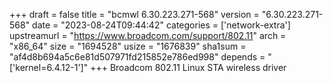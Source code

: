 +++
draft = false
title = "bcmwl 6.30.223.271-568"
version = "6.30.223.271-568"
date = "2023-08-24T09:44:42"
categories = ['network-extra']
upstreamurl = "https://www.broadcom.com/support/802.11"
arch = "x86_64"
size = "1694528"
usize = "1676839"
sha1sum = "af4d8b694a5c6e81d507971fd215852e786ed998"
depends = "['kernel=6.4.12-1']"
+++
Broadcom 802.11 Linux STA wireless driver